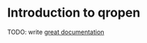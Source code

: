 # Introduction to qropen

TODO: write [great documentation](http://jacobian.org/writing/great-documentation/what-to-write/)
